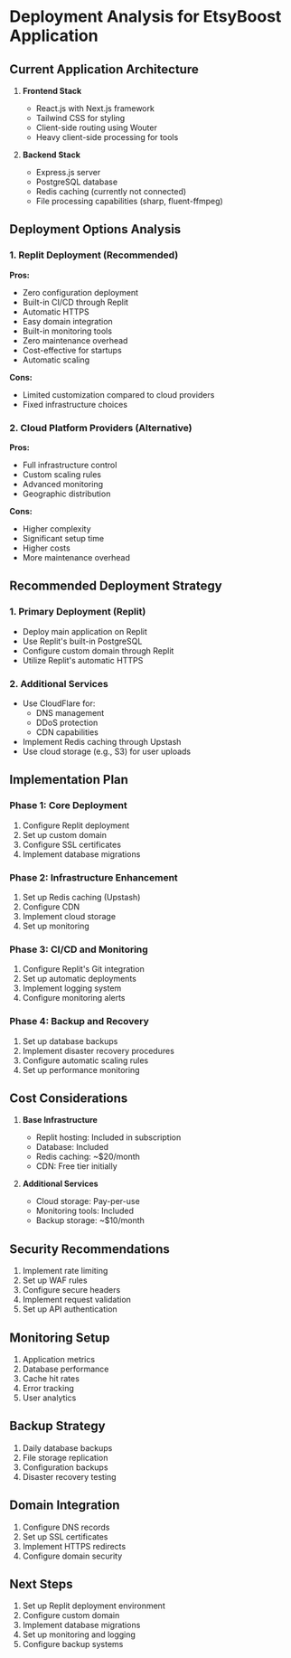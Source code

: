 # Deployment Analysis for EtsyBoost Application

## Current Application Architecture
1. **Frontend Stack**
   - React.js with Next.js framework
   - Tailwind CSS for styling
   - Client-side routing using Wouter
   - Heavy client-side processing for tools

2. **Backend Stack**
   - Express.js server
   - PostgreSQL database
   - Redis caching (currently not connected)
   - File processing capabilities (sharp, fluent-ffmpeg)

## Deployment Options Analysis

### 1. Replit Deployment (Recommended)
**Pros:**
- Zero configuration deployment
- Built-in CI/CD through Replit
- Automatic HTTPS
- Easy domain integration
- Built-in monitoring tools
- Zero maintenance overhead
- Cost-effective for startups
- Automatic scaling

**Cons:**
- Limited customization compared to cloud providers
- Fixed infrastructure choices

### 2. Cloud Platform Providers (Alternative)
**Pros:**
- Full infrastructure control
- Custom scaling rules
- Advanced monitoring
- Geographic distribution

**Cons:**
- Higher complexity
- Significant setup time
- Higher costs
- More maintenance overhead

## Recommended Deployment Strategy

### 1. Primary Deployment (Replit)
- Deploy main application on Replit
- Use Replit's built-in PostgreSQL
- Configure custom domain through Replit
- Utilize Replit's automatic HTTPS

### 2. Additional Services
- Use CloudFlare for:
  - DNS management
  - DDoS protection
  - CDN capabilities
- Implement Redis caching through Upstash
- Use cloud storage (e.g., S3) for user uploads

## Implementation Plan

### Phase 1: Core Deployment
1. Configure Replit deployment
2. Set up custom domain
3. Configure SSL certificates
4. Implement database migrations

### Phase 2: Infrastructure Enhancement
1. Set up Redis caching (Upstash)
2. Configure CDN
3. Implement cloud storage
4. Set up monitoring

### Phase 3: CI/CD and Monitoring
1. Configure Replit's Git integration
2. Set up automatic deployments
3. Implement logging system
4. Configure monitoring alerts

### Phase 4: Backup and Recovery
1. Set up database backups
2. Implement disaster recovery procedures
3. Configure automatic scaling rules
4. Set up performance monitoring

## Cost Considerations
1. **Base Infrastructure**
   - Replit hosting: Included in subscription
   - Database: Included
   - Redis caching: ~$20/month
   - CDN: Free tier initially

2. **Additional Services**
   - Cloud storage: Pay-per-use
   - Monitoring tools: Included
   - Backup storage: ~$10/month

## Security Recommendations
1. Implement rate limiting
2. Set up WAF rules
3. Configure secure headers
4. Implement request validation
5. Set up API authentication

## Monitoring Setup
1. Application metrics
2. Database performance
3. Cache hit rates
4. Error tracking
5. User analytics

## Backup Strategy
1. Daily database backups
2. File storage replication
3. Configuration backups
4. Disaster recovery testing

## Domain Integration
1. Configure DNS records
2. Set up SSL certificates
3. Implement HTTPS redirects
4. Configure domain security

## Next Steps
1. Set up Replit deployment environment
2. Configure custom domain
3. Implement database migrations
4. Set up monitoring and logging
5. Configure backup systems
